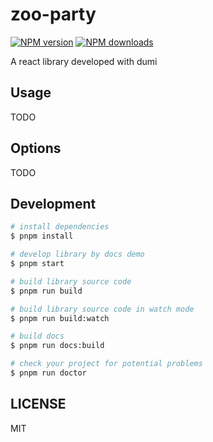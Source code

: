 # zoo-party

[![NPM version](https://img.shields.io/npm/v/zoo-party.svg?style=flat)](https://npmjs.org/package/zoo-party)
[![NPM downloads](http://img.shields.io/npm/dm/zoo-party.svg?style=flat)](https://npmjs.org/package/zoo-party)

A react library developed with dumi

## Usage

TODO

## Options

TODO

## Development

```bash
# install dependencies
$ pnpm install

# develop library by docs demo
$ pnpm start

# build library source code
$ pnpm run build

# build library source code in watch mode
$ pnpm run build:watch

# build docs
$ pnpm run docs:build

# check your project for potential problems
$ pnpm run doctor
```

## LICENSE

MIT
